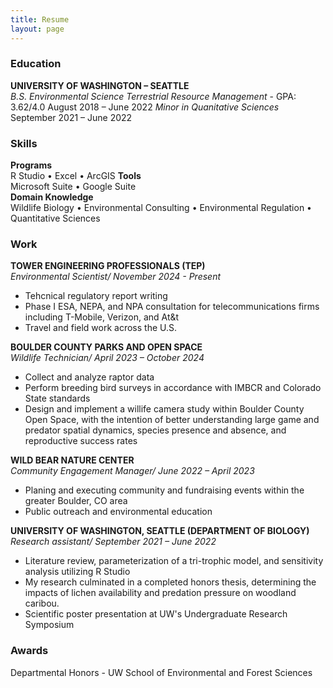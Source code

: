 ```yaml
---
title: Resume
layout: page
---
```

### Education
**UNIVERSITY OF WASHINGTON – SEATTLE**  
*B.S. Environmental Science Terrestrial Resource Management* - GPA: 3.62/4.0
August 2018 – June 2022 
*Minor in Quanitative Sciences*   
September 2021 – June 2022  

### Skills
**Programs**  
R Studio • Excel • ArcGIS
**Tools**  
Microsoft Suite • Google Suite   
**Domain Knowledge**  
Wildlife Biology • Environmental Consulting • Environmental Regulation • Quantitative Sciences    

### Work 
**TOWER ENGINEERING PROFESSIONALS (TEP)**  
*Environmental Scientist/ November 2024 - Present*
- Tehcnical regulatory report writing
- Phase I ESA, NEPA, and NPA consultation for telecommunications firms including T-Mobile, Verizon, and At&t
- Travel and field work across the U.S. 

**BOULDER COUNTY PARKS AND OPEN SPACE**  
*Wildlife Technician/ April 2023 – October 2024*
- Collect and analyze raptor data
- Perform breeding bird surveys in accordance with IMBCR and Colorado State standards
- Design and implement a willife camera study within Boulder County Open Space, with the intention of better understanding large game and predator spatial dynamics, species presence and absence, and reproductive success rates

**WILD BEAR NATURE CENTER**  
*Community Engagement Manager/ June 2022 – April 2023*
- Planing and executing community and fundraising events within the greater Boulder, CO area
- Public outreach and environmental education

**UNIVERSITY OF WASHINGTON, SEATTLE (DEPARTMENT OF BIOLOGY)**  
*Research assistant/ September 2021 – June 2022*
- Literature review, parameterization of a tri-trophic model, and sensitivity analysis utilizing R Studio
- My research culminated in a completed honors thesis, determining the impacts of lichen availability and predation pressure on woodland caribou.
- Scientific poster presentation at UW's Undergraduate Research Symposium

### Awards
Departmental Honors - UW School of Environmental and Forest Sciences 